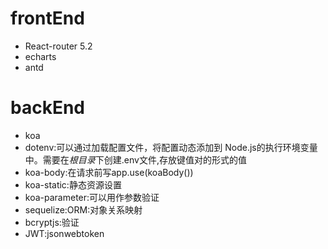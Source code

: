 # frontEnd
* React-router 5.2
* echarts
* antd

# backEnd
* koa
* dotenv:可以通过加载配置文件，将配置动态添加到 Node.js的执行环境变量中。需要在*根目录*下创建.env文件,存放键值对的形式的值
* koa-body:在请求前写app.use(koaBody())
* koa-static:静态资源设置
* koa-parameter:可以用作参数验证
* sequelize:ORM:对象关系映射
* bcryptjs:验证
* JWT:jsonwebtoken
